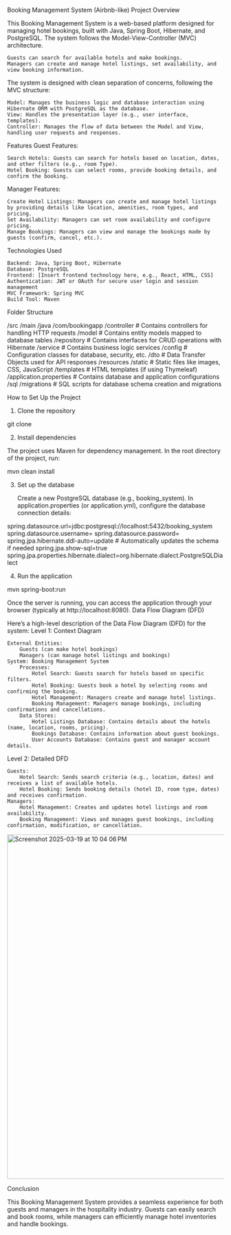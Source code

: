 Booking Management System (Airbnb-like)
Project Overview

This Booking Management System is a web-based platform designed for managing hotel bookings, built with Java, Spring Boot, Hibernate, and PostgreSQL. The system follows the Model-View-Controller (MVC) architecture.

    Guests can search for available hotels and make bookings.
    Managers can create and manage hotel listings, set availability, and view booking information.

The system is designed with clean separation of concerns, following the MVC structure:

    Model: Manages the business logic and database interaction using Hibernate ORM with PostgreSQL as the database.
    View: Handles the presentation layer (e.g., user interface, templates).
    Controller: Manages the flow of data between the Model and View, handling user requests and responses.

Features
Guest Features:

    Search Hotels: Guests can search for hotels based on location, dates, and other filters (e.g., room Type).
    Hotel Booking: Guests can select rooms, provide booking details, and confirm the booking.

Manager Features:

    Create Hotel Listings: Managers can create and manage hotel listings by providing details like location, amenities, room types, and pricing.
    Set Availability: Managers can set room availability and configure pricing.
    Manage Bookings: Managers can view and manage the bookings made by guests (confirm, cancel, etc.).

Technologies Used

    Backend: Java, Spring Boot, Hibernate
    Database: PostgreSQL
    Frontend: [Insert frontend technology here, e.g., React, HTML, CSS]
    Authentication: JWT or OAuth for secure user login and session management
    MVC Framework: Spring MVC
    Build Tool: Maven

Folder Structure

/src
    /main
        /java
            /com/bookingapp
                /controller     # Contains controllers for handling HTTP requests
                /model          # Contains entity models mapped to database tables
                /repository     # Contains interfaces for CRUD operations with Hibernate
                /service        # Contains business logic services
                /config         # Configuration classes for database, security, etc.
                /dto            # Data Transfer Objects used for API responses
        /resources
            /static             # Static files like images, CSS, JavaScript
            /templates          # HTML templates (if using Thymeleaf)
            /application.properties # Contains database and application configurations
        /sql
            /migrations         # SQL scripts for database schema creation and migrations

How to Set Up the Project
1. Clone the repository

git clone <repository-url>

2. Install dependencies

The project uses Maven for dependency management. In the root directory of the project, run:

mvn clean install

3. Set up the database

    Create a new PostgreSQL database (e.g., booking_system).
    In application.properties (or application.yml), configure the database connection details:

spring.datasource.url=jdbc:postgresql://localhost:5432/booking_system
spring.datasource.username=<your-username>
spring.datasource.password=<your-password>
spring.jpa.hibernate.ddl-auto=update  # Automatically updates the schema if needed
spring.jpa.show-sql=true
spring.jpa.properties.hibernate.dialect=org.hibernate.dialect.PostgreSQLDialect

4. Run the application

mvn spring-boot:run

Once the server is running, you can access the application through your browser (typically at http://localhost:8080).
Data Flow Diagram (DFD)

Here’s a high-level description of the Data Flow Diagram (DFD) for the system:
Level 1: Context Diagram

    External Entities:
        Guests (can make hotel bookings)
        Managers (can manage hotel listings and bookings)
    System: Booking Management System
        Processes:
            Hotel Search: Guests search for hotels based on specific filters.
            Hotel Booking: Guests book a hotel by selecting rooms and confirming the booking.
            Hotel Management: Managers create and manage hotel listings.
            Booking Management: Managers manage bookings, including confirmations and cancellations.
        Data Stores:
            Hotel Listings Database: Contains details about the hotels (name, location, rooms, pricing).
            Bookings Database: Contains information about guest bookings.
            User Accounts Database: Contains guest and manager account details.

Level 2: Detailed DFD

    Guests:
        Hotel Search: Sends search criteria (e.g., location, dates) and receives a list of available hotels.
        Hotel Booking: Sends booking details (hotel ID, room type, dates) and receives confirmation.
    Managers:
        Hotel Management: Creates and updates hotel listings and room availability.
        Booking Management: Views and manages guest bookings, including confirmation, modification, or cancellation.
<img width="800" alt="Screenshot 2025-03-19 at 10 04 06 PM" src="https://github.com/user-attachments/assets/a7825bab-9347-4317-8a9d-04ad63243ea2" />



Conclusion

This Booking Management System provides a seamless experience for both guests and managers in the hospitality industry. Guests can easily search and book rooms, while managers can efficiently manage hotel inventories and handle bookings.
